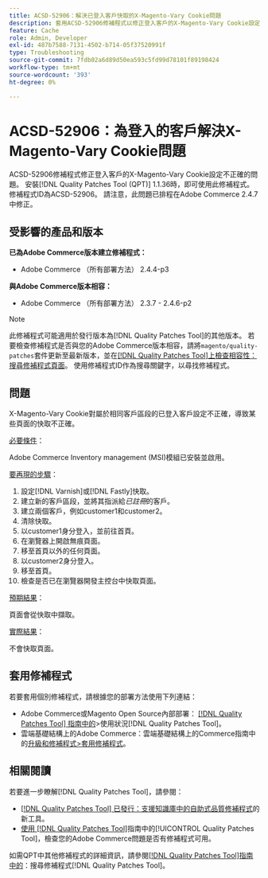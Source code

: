 ```yaml
---
title: ACSD-52906：解決已登入客戶快取的X-Magento-Vary Cookie問題
description: 套用ACSD-52906修補程式以修正登入客戶的X-Magento-Vary Cookie設定不正確的Adobe Commerce問題。
feature: Cache
role: Admin, Developer
exl-id: 487b7588-7131-4502-b714-05f37520991f
type: Troubleshooting
source-git-commit: 7fdb02a6d89d50ea593c5fd99d78101f89198424
workflow-type: tm+mt
source-wordcount: '393'
ht-degree: 0%

---
```


# ACSD-52906：為登入的客戶解決X-Magento-Vary Cookie問題

ACSD-52906修補程式修正登入客戶的X-Magento-Vary Cookie設定不正確的問題。 安裝[!DNL Quality Patches Tool (QPT)] 1.1.36時，即可使用此修補程式。 修補程式ID為ACSD-52906。 請注意，此問題已排程在Adobe Commerce 2.4.7中修正。

## 受影響的產品和版本

**已為Adobe Commerce版本建立修補程式：**

* Adobe Commerce （所有部署方法） 2.4.4-p3

**與Adobe Commerce版本相容：**

* Adobe Commerce （所有部署方法） 2.3.7 - 2.4.6-p2

>[!NOTE]
>
>此修補程式可能適用於發行版本為[!DNL Quality Patches Tool]的其他版本。 若要檢查修補程式是否與您的Adobe Commerce版本相容，請將`magento/quality-patches`套件更新至最新版本，並在[[!DNL Quality Patches Tool]上檢查相容性：搜尋修補程式頁面](https://experienceleague.adobe.com/tools/commerce-quality-patches/index.html?lang=zh-Hant)。 使用修補程式ID作為搜尋關鍵字，以尋找修補程式。

## 問題

X-Magento-Vary Cookie對屬於相同客戶區段的已登入客戶設定不正確，導致某些頁面的快取不正確。

<u>必要條件</u>：

Adobe Commerce Inventory management (MSI)模組已安裝並啟用。

<u>要再現的步驟</u>：

1. 設定[!DNL Varnish]或[!DNL Fastly]快取。
1. 建立新的客戶區段，並將其指派給&#x200B;*已註冊*&#x200B;的客戶。
1. 建立兩個客戶，例如customer1和customer2。
1. 清除快取。
1. 以customer1身分登入，並前往首頁。
1. 在瀏覽器上開啟無痕頁面。
1. 移至首頁以外的任何頁面。
1. 以customer2身分登入。
1. 移至首頁。
1. 檢查是否已在瀏覽器開發主控台中快取頁面。

<u>預期結果</u>：

頁面會從快取中擷取。

<u>實際結果</u>：

不會快取頁面。

## 套用修補程式

若要套用個別修補程式，請根據您的部署方法使用下列連結：

* Adobe Commerce或Magento Open Source內部部署： [[!DNL Quality Patches Tool] 指南中的](/help/tools/quality-patches-tool/usage.md)>使用狀況[!DNL Quality Patches Tool]。
* 雲端基礎結構上的Adobe Commerce：雲端基礎結構上的Commerce指南中的[升級和修補程式>套用修補程式](https://experienceleague.adobe.com/docs/commerce-cloud-service/user-guide/develop/upgrade/apply-patches.html?lang=zh-Hant)。

## 相關閱讀

若要進一步瞭解[!DNL Quality Patches Tool]，請參閱：

* [[!DNL Quality Patches Tool] 已發行：支援知識庫中的自助式品質修補程式](https://experienceleague.adobe.com/zh-hant/docs/commerce-operations/tools/quality-patches-tool/quality-patches-tool-to-self-serve-quality-patches)的新工具。
* [使用 [!DNL Quality Patches Tool]](/help/tools/quality-patches-tool/patches-available-in-qpt/check-patch-for-magento-issue-with-magento-quality-patches.md)指南中的[!UICONTROL Quality Patches Tool]，檢查您的Adobe Commerce問題是否有修補程式可用。


如需QPT中其他修補程式的詳細資訊，請參閱[[!DNL Quality Patches Tool]指南中的](https://experienceleague.adobe.com/tools/commerce-quality-patches/index.html?lang=zh-Hant)：搜尋修補程式[!DNL Quality Patches Tool]。
